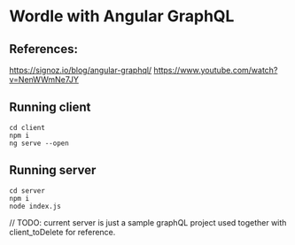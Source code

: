 # Wordle with Angular GraphQL 
## References:
 https://signoz.io/blog/angular-graphql/
 https://www.youtube.com/watch?v=NenWWmNe7JY
 
## Running client
```
cd client
npm i
ng serve --open
```

## Running server
```
cd server
npm i
node index.js
```
// TODO: current server is just a sample graphQL project used together with client_toDelete for reference. 
